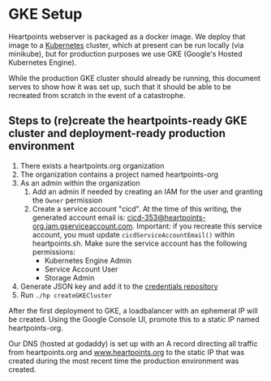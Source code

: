 GKE Setup
=========

Heartpoints webserver is packaged as a docker image. We deploy that image to a 
[Kubernetes](https://en.wikipedia.org/wiki/Kubernetes) cluster, which at present can be run locally (via minikube),
but for production purposes we use GKE (Google's Hosted Kubernetes Engine).

While the production GKE cluster should already be running, this document serves to show how it was set up, such that 
it should be able to be recreated from scratch in the event of a catastrophe.

## Steps to (re)create the heartpoints-ready GKE cluster and deployment-ready production environment

1. There exists a heartpoints.org organization
2. The organization contains a project named heartpoints-org
3. As an admin within the organization
    1. Add an admin if needed by creating an IAM for the user and granting the `Owner` permission
    2. Create a service account "cicd". At the time of this writing, the generated account email is: 
    cicd-353@heartpoints-org.iam.gserviceaccount.com. Important: if you recreate this service account, you must 
    update `cicdServiceAccountEmail()` within heartpoints.sh. Make sure the service account has the following 
    permissions:
        * Kubernetes Engine Admin
        * Service Account User
        * Storage Admin
4. Generate JSON key and add it to the [credentials repository](https://github.com/heartpoints/credentials)
5. Run `./hp createGKECluster`

After the first deployment to GKE, a loadbalancer with an ephemeral IP will be created. Using the Google Console UI, 
promote this to a static IP named heartpoints-org.

Our DNS (hosted at godaddy) is set up with an A record directing all traffic from heartpoints.org and 
www.heartpoints.org to the static IP that was created during the most recent time the production environment was
created.
